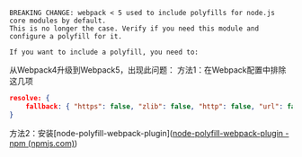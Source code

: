 	BREAKING CHANGE: webpack < 5 used to include polyfills for node.js core modules by default.
	This is no longer the case. Verify if you need this module and configure a polyfill for it.
	
	If you want to include a polyfill, you need to:

从Webpack4升级到Webpack5，出现此问题：
方法1：在Webpack配置中排除这几项
```json
resolve: {
	fallback: { "https": false, "zlib": false, "http": false, "url": false },
}
```
方法2：安装[node-polyfill-webpack-plugin]([node-polyfill-webpack-plugin - npm (npmjs.com)](https://www.npmjs.com/package/node-polyfill-webpack-plugin))
